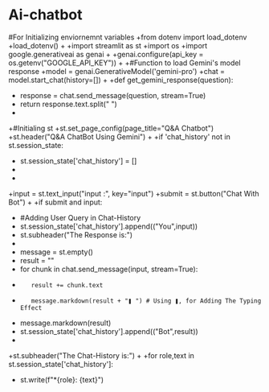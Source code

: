 # Ai-chatbot
#For Initializing enviornemnt variables
+from dotenv import load_dotenv 
+load_dotenv()
+
+import streamlit as st
+import os
+import google.generativeai as genai
+
+genai.configure(api_key = os.getenv("GOOGLE_API_KEY"))
+
+#Function to load Gemini's model response
+model = genai.GenerativeModel('gemini-pro')
+chat = model.start_chat(history=[])
+
+def get_gemini_response(question):
+    response = chat.send_message(question, stream=True)
+    return response.text.split(" ")
+
+#Initialing st
+st.set_page_config(page_title="Q&A Chatbot")
+st.header("Q&A ChatBot Using Gemini")
+
+if 'chat_history' not in st.session_state:
+    st.session_state['chat_history'] = []
+
+
+input = st.text_input("input :", key="input")
+submit = st.button("Chat With Bot")
+
+if submit and input:
+    #Adding User Query in Chat-History
+    st.session_state['chat_history'].append(("You",input))
+    st.subheader("The Response is:")
+
+    message = st.empty()
+    result = ""
+    for chunk in chat.send_message(input, stream=True):
+        result += chunk.text
+        message.markdown(result + "❚ ") # Using ❚, for Adding The Typing Effect
+    message.markdown(result)
+    st.session_state['chat_history'].append(("Bot",result))
+
+st.subheader("The Chat-History is:")
+
+for role,text in st.session_state['chat_history']:
+    st.write(f"*{role}: {text}")
